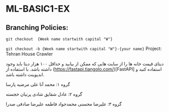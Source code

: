 # ML-BASIC1-EX
## Branching Policies:
`git checkout  {Week name startwith capital "W"}`

`git checkout -b {Week name startwith capital "W"}-{your name}`
Project: Tehran House Crawler

دیتای قیمت خانه ها  را از سایت هایی که ممکن از بیابید و حداقل ۱۰۰ هزار دیتا باید وجود داشته باشد. با استفاده از (https://fastapi.tiangolo.com/)[FastAPI] استفاده کنید و اندپوینت داشته باشد. 




گروه ۱: محمد آنا علی مرضیه پارسا

گروه ۲:‌ عادل شقایق شادی پرنیان خجسته

گروه ۳: علیرضا محسنی محمدجواد فاطمه علیرضا صادقی صدرا

